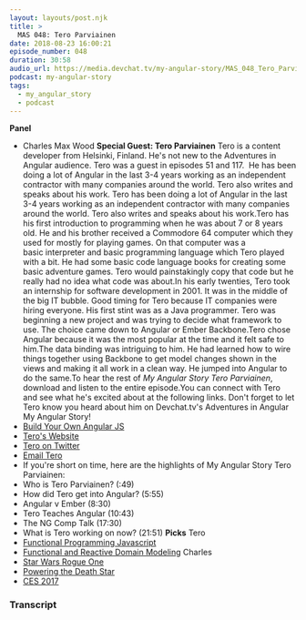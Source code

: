 ```yaml
---
layout: layouts/post.njk
title: >
  MAS 048: Tero Parviainen
date: 2018-08-23 16:00:21
episode_number: 048
duration: 30:58
audio_url: https://media.devchat.tv/my-angular-story/MAS_048_Tero_Parviainen.mp3
podcast: my-angular-story
tags:
  - my_angular_story
  - podcast
---
```


**Panel**

- Charles Max Wood
  **Special Guest: Tero Parviainen** Tero is a content developer from Helsinki, Finland. He's not new to the Adventures in Angular audience. Tero was a guest in episodes 51 and 117. &nbsp;He&nbsp;has been doing a lot of Angular in the last 3-4 years working as an independent contractor with many companies around the world.&nbsp;Tero also writes and speaks about his work. Tero has been doing a lot of Angular in the last 3-4 years working as an independent contractor with many companies around the world.&nbsp;Tero also writes and speaks about his work.Tero has his first introduction to programming when he was about 7 or 8 years old. He and his brother received a Commodore 64 computer which they used for mostly for playing games. On that computer was a basic&nbsp;interpreter and basic programming language which Tero played with a bit. He had some basic code language books for creating some basic adventure games. Tero would painstakingly copy that code but he really had no idea what code was about.In his early twenties, Tero took an internship&nbsp;for software development in 2001. It was in the middle of the big IT bubble. Good timing for Tero because&nbsp;IT companies were hiring everyone. His first stint was as a Java programmer. Tero was beginning a new project and was trying to decide what framework to use. The choice came down to Angular or Ember Backbone.Tero chose Angular because it was the most popular at the time and it felt safe to him.The data binding was intriguing to him. He had learned how to wire things together using Backbone to get model changes shown in the views and making it all work in a clean way. He jumped into Angular to do the same.To hear the rest of&nbsp;_My Angular Story Tero Parviainen_, download and listen&nbsp;to the entire episode.You can connect with Tero and see what he's excited about at the following links. Don't forget to let Tero know you heard about him on Devchat.tv's Adventures in Angular My Angular Story!
- [Build Your Own Angular JS](https://teropa.info/build-your-own-angular/)
- [Tero's Website](https://teropa.info/)
- [Tero on Twitter](https://twitter.com/teropa?ref_src=twsrc%5Egoogle%7Ctwcamp%5Eserp%7Ctwgr%5Eauthor)
- [Email Tero](tero@teropa.info)
- If you're short on time, here are the highlights of&nbsp;My Angular Story Tero Parviainen:
- Who is Tero Parviainen? (:49)
- How did Tero get into Angular? (5:55)
- Angular v Ember (8:30)
- Tero Teaches Angular (10:43)
- The NG Comp Talk (17:30)
- What is Tero working on now? (21:51)
  **Picks** Tero
- [Functional Programming Javascript](https://www.manning.com/books/functional-programming-in-javascript)
- [Functional and Reactive Domain Modeling](https://www.manning.com/books/functional-and-reactive-domain-modeling)
  Charles
- [Star Wars Rogue One](https://www.starwars.com/films/rogue-one)
- [Powering the Death Star](https://www.ovoenergy.com/blog/energy/as-rogue-one-arrives-in-cinemas-we-estimate-the-cost-of-powering-the-death-star.html)
- [CES 2017](https://www.ces.tech/)

### Transcript
